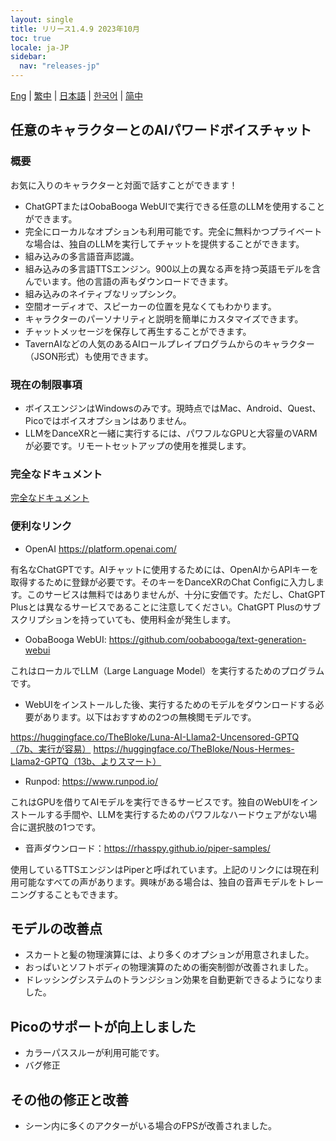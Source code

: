 ```yaml
---
layout: single
title: リリース1.4.9 2023年10月
toc: true
locale: ja-JP
sidebar:
  nav: "releases-jp"
---
```

[Eng](/dancexr/releases/1.4.9) | [繁中](/tw/dancexr/releases/1.4.9) | [日本語](/jp/dancexr/releases/1.4.9) | [한국어](/kr/dancexr/releases/1.4.9) | [简中](/zh/dancexr/releases/1.4.9)

## 任意のキャラクターとのAIパワードボイスチャット
### 概要
お気に入りのキャラクターと対面で話すことができます！
* ChatGPTまたはOobaBooga WebUIで実行できる任意のLLMを使用することができます。
* 完全にローカルなオプションも利用可能です。完全に無料かつプライベートな場合は、独自のLLMを実行してチャットを提供することができます。
* 組み込みの多言語音声認識。
* 組み込みの多言語TTSエンジン。900以上の異なる声を持つ英語モデルを含んでいます。他の言語の声もダウンロードできます。
* 組み込みのネイティブなリップシンク。
* 空間オーディオで、スピーカーの位置を見なくてもわかります。
* キャラクターのパーソナリティと説明を簡単にカスタマイズできます。
* チャットメッセージを保存して再生することができます。
* TavernAIなどの人気のあるAIロールプレイプログラムからのキャラクター（JSON形式）も使用できます。

### 現在の制限事項
* ボイスエンジンはWindowsのみです。現時点ではMac、Android、Quest、Picoではボイスオプションはありません。
* LLMをDanceXRと一緒に実行するには、パワフルなGPUと大容量のVARMが必要です。リモートセットアップの使用を推奨します。

### 完全なドキュメント
[完全なドキュメント](../ai_chat)

### 便利なリンク

* OpenAI https://platform.openai.com/

有名なChatGPTです。AIチャットに使用するためには、OpenAIからAPIキーを取得するために登録が必要です。そのキーをDanceXRのChat Configに入力します。このサービスは無料ではありませんが、十分に安価です。ただし、ChatGPT Plusとは異なるサービスであることに注意してください。ChatGPT Plusのサブスクリプションを持っていても、使用料金が発生します。

* OobaBooga WebUI: https://github.com/oobabooga/text-generation-webui

これはローカルでLLM（Large Language Model）を実行するためのプログラムです。

* WebUIをインストールした後、実行するためのモデルをダウンロードする必要があります。以下はおすすめの2つの無検閲モデルです。

https://huggingface.co/TheBloke/Luna-AI-Llama2-Uncensored-GPTQ（7b、実行が容易）
https://huggingface.co/TheBloke/Nous-Hermes-Llama2-GPTQ（13b、よりスマート）

* Runpod: https://www.runpod.io/

これはGPUを借りてAIモデルを実行できるサービスです。独自のWebUIをインストールする手間や、LLMを実行するためのパワフルなハードウェアがない場合に選択肢の1つです。

* 音声ダウンロード：https://rhasspy.github.io/piper-samples/

使用しているTTSエンジンはPiperと呼ばれています。上記のリンクには現在利用可能なすべての声があります。興味がある場合は、独自の音声モデルをトレーニングすることもできます。

## モデルの改善点
* スカートと髪の物理演算には、より多くのオプションが用意されました。
* おっぱいとソフトボディの物理演算のための衝突制御が改善されました。
* ドレッシングシステムのトランジション効果を自動更新できるようになりました。

## Picoのサポートが向上しました
* カラーパススルーが利用可能です。
* バグ修正

## その他の修正と改善
* シーン内に多くのアクターがいる場合のFPSが改善されました。